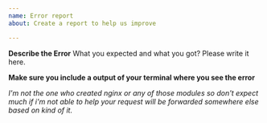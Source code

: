 ```yaml
---
name: Error report
about: Create a report to help us improve

---
```


**Describe the Error**
What you expected and what you got? Please write it here.

**Make sure you include a output of your terminal where you see the error**

*I'm not the one who created nginx or any of those modules so don't expect much if i'm not able to help your request will be forwarded somewhere else based on kind of it.*
